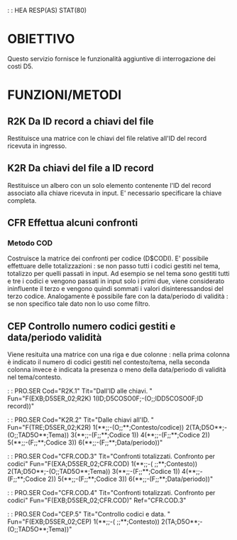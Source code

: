  :  : HEA RESP(AS) STAT(80)
# OBIETTIVO
Questo servizio fornisce le funzionalità aggiuntive di interrogazione dei costi D5.

# FUNZIONI/METODI
## R2K Da ID record a chiavi del file
Restituisce una matrice con le chiavi del file relative all'ID del record ricevuta in ingresso.
## K2R Da chiavi del file a ID record
Restituisce un albero con un solo elemento contenente l'ID del record associato alla chiave ricevuta in input. E' necessario specificare la chiave completa.
## CFR Effettua alcuni confronti
### Metodo COD
Costruisce la matrice dei confronti per codice (D$CODI). E' possibile effettuare delle totalizzazioni :  se non passo tutti i codici gestiti nel tema, totalizzo per quelli passati in input. Ad esempio se nel tema sono gestiti tutti e tre i codici e vengono passati in input solo i primi due, viene considerato ininfluente il terzo e vengono quindi sommati i valori disinteressandosi del terzo codice. Analogamente è possibile fare con la data/periodo di validità :  se non specifico tale dato non lo uso come filtro.
## CEP Controllo numero codici gestiti e data/periodo validità
Viene resituita una matrice con una riga e due colonne :  nella prima colonna è indicato il numero di codici gestiti nel contesto/tema, nella seconda colonna invece è indicata la presenza o meno della data/periodo di validità nel tema/contesto.

 :  : PRO.SER Cod="R2K.1" Tit="Dall'ID alle chiavi. " Fun="F(EXB;D5SER_02;R2K) 1(ID;D5COSO0F;-(O;;IDD5COSO0F;ID record))"

 :  : PRO.SER Cod="K2R.2" Tit="Dalle chiavi all'ID. " Fun="F(TRE;D5SER_02;K2R) 1(\*\*;;-(O;;\*\*;Contesto/codice)) 2(TA;D5O\*\*;-(O;;TAD5O\*\*;Tema)) 3(\*\*;;-(F;;\*\*;Codice 1)) 4(\*\*;;-(F;;\*\*;Codice 2)) 5(\*\*;;-(F;;\*\*;Codice 3)) 6(\*\*;;-(F;;\*\*;Data/periodo))"

 :  : PRO.SER Cod="CFR.COD.3" Tit="Confronti totalizzati. Confronto per codici" Fun="F(EXA;D5SER_02;CFR.COD) 1(\*\*;;-( ;;\*\*;Contesto)) 2(TA;D5O\*\*;-(O;;TAD5O\*\*;Tema)) 3(\*\*;;-(F;;\*\*;Codice 1)) 4(\*\*;;-(F;;\*\*;Codice 2)) 5(\*\*;;-(F;;\*\*;Codice 3)) 6(\*\*;;-(F;;\*\*;Data/periodo))"

 :  : PRO.SER Cod="CFR.COD.4" Tit="Confronti totalizzati. Confronto per codici" Fun="F(EXB;D5SER_02;CFR.COD)" Ref="CFR.COD.3"

 :  : PRO.SER Cod="CEP.5" Tit="Controllo codici e data. " Fun="F(EXB;D5SER_02;CEP) 1(\*\*;;-( ;;\*\*;Contesto)) 2(TA;D5O\*\*;-(O;;TAD5O\*\*;Tema))"

